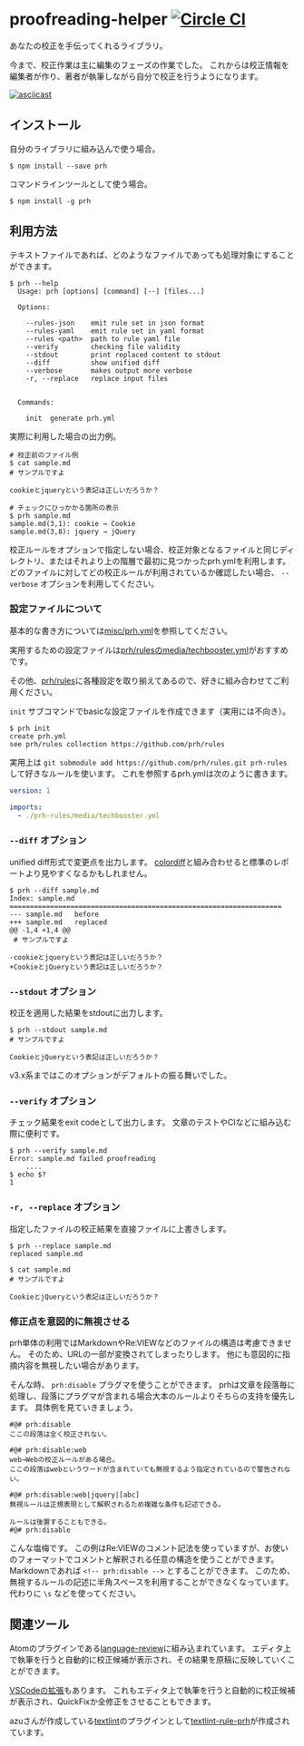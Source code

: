 # proofreading-helper [![Circle CI](https://circleci.com/gh/prh/prh.svg?style=svg)](https://circleci.com/gh/prh/prh)

あなたの校正を手伝ってくれるライブラリ。

今まで、校正作業は主に編集のフェーズの作業でした。
これからは校正情報を編集者が作り、著者が執筆しながら自分で校正を行うようになります。

[![asciicast](https://asciinema.org/a/134406.png)](https://asciinema.org/a/134406)

## インストール

自分のライブラリに組み込んで使う場合。

```
$ npm install --save prh
```

コマンドラインツールとして使う場合。

```
$ npm install -g prh
```

## 利用方法

テキストファイルであれば、どのようなファイルであっても処理対象にすることができます。

```
$ prh --help
  Usage: prh [options] [command] [--] [files...]

  Options:

    --rules-json    emit rule set in json format
    --rules-yaml    emit rule set in yaml format
    --rules <path>  path to rule yaml file
    --verify        checking file validity
    --stdout        print replaced content to stdout
    --diff          show unified diff
    --verbose       makes output more verbose
    -r, --replace   replace input files


  Commands:

    init  generate prh.yml
```

実際に利用した場合の出力例。

```
# 校正前のファイル例
$ cat sample.md
# サンプルですよ

cookieとjqueryという表記は正しいだろうか？

# チェックにひっかかる箇所の表示
$ prh sample.md
sample.md(3,1): cookie → Cookie
sample.md(3,8): jquery → jQuery
```

校正ルールをオプションで指定しない場合、校正対象となるファイルと同じディレクトリ、またはそれより上の階層で最初に見つかったprh.ymlを利用します。
どのファイルに対してどの校正ルールが利用されているか確認したい場合、 `--verbose` オプションを利用してください。

### 設定ファイルについて

基本的な書き方については[misc/prh.yml](https://github.com/prh/prh/blob/master/misc/prh.yml)を参照してください。

実用するための設定ファイルは[prh/rulesのmedia/techbooster.yml](https://github.com/prh/rules/blob/master/media/techbooster.yml)がおすすめです。

その他、[prh/rules](https://github.com/prh/rules)に各種設定を取り揃えてあるので、好きに組み合わせてご利用ください。

`init` サブコマンドでbasicな設定ファイルを作成できます（実用には不向き）。

```
$ prh init
create prh.yml
see prh/rules collection https://github.com/prh/rules
```

実用上は `git submodule add https://github.com/prh/rules.git prh-rules` して好きなルールを使います。
これを参照するprh.ymlは次のように書きます。

```prh.yml
version: 1

imports:
  - ./prh-rules/media/techbooster.yml
```

### `--diff` オプション

unified diff形式で変更点を出力します。
[colordiff](https://www.colordiff.org/)と組み合わせると標準のレポートより見やすくなるかもしれません。

```
$ prh --diff sample.md
Index: sample.md
===================================================================
--- sample.md	before
+++ sample.md	replaced
@@ -1,4 +1,4 @@
 # サンプルですよ

-cookieとjqueryという表記は正しいだろうか？
+CookieとjQueryという表記は正しいだろうか？
```

### `--stdout` オプション

校正を適用した結果をstdoutに出力します。

```
$ prh --stdout sample.md
# サンプルですよ

CookieとjQueryという表記は正しいだろうか？
```

v3.x系まではこのオプションがデフォルトの振る舞いでした。

### `--verify` オプション

チェック結果をexit codeとして出力します。
文章のテストやCIなどに組み込む際に便利です。

```
$ prh --verify sample.md
Error: sample.md failed proofreading
    ....
$ echo $?
1
```

### `-r, --replace` オプション

指定したファイルの校正結果を直接ファイルに上書きします。

```
$ prh --replace sample.md
replaced sample.md

$ cat sample.md
# サンプルですよ

CookieとjQueryという表記は正しいだろうか？
```

### 修正点を意図的に無視させる

prh単体の利用ではMarkdownやRe:VIEWなどのファイルの構造は考慮できません。
そのため、URLの一部が変換されてしまったりします。
他にも意図的に指摘内容を無視したい場合があります。

そんな時、 `prh:disable` プラグマを使うことができます。
prhは文章を段落毎に処理し、段落にプラグマが含まれる場合大本のルールよりそちらの支持を優先します。
具体例を見ていきましょう。

```
#@# prh:disable
ここの段落は全く校正されない。

#@# prh:disable:web
web→Webの校正ルールがある場合。
ここの段落はwebというワードが含まれていても無視するよう指定されているので警告されない。

#@# prh:disable:web|jquery|[abc]
無視ルールは正規表現として解釈されるため複雑な条件も記述できる。

ルールは後置することもできる。
#@# prh:disable
```

こんな塩梅です。
この例はRe:VIEWのコメント記法を使っていますが、お使いのフォーマットでコメントと解釈される任意の構造を使うことができます。
Markdownであれば `<!-- prh:disable -->` とすることができます。
このため、無視するルールの記述に半角スペースを利用することができなくなっています。
代わりに `\s` などを使ってください。

## 関連ツール

Atomのプラグインである[language-review](https://atom.io/packages/language-review)に組み込まれています。
エディタ上で執筆を行うと自動的に校正候補が表示され、その結果を原稿に反映していくことができます。

[VSCodeの拡張](https://marketplace.visualstudio.com/items?itemName=vvakame.vscode-prh-extention)もあります。
これもエディタ上で執筆を行うと自動的に校正候補が表示され、QuickFixか全修正をさせることもできます。

azuさんが作成している[textlint](https://www.npmjs.com/package/textlint)のプラグインとして[textlint-rule-prh](https://www.npmjs.com/package/textlint-rule-prh)が作成されています。
